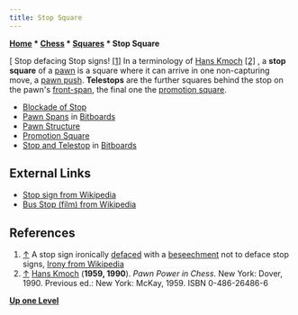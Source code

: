 ```yaml
---
title: Stop Square
---
```

**[Home](Home "Home") \* [Chess](Chess "Chess") \* [Squares](Squares "Squares") \* Stop Square**



[ Stop defacing Stop signs! <a id="cite-note-1" href="#cite-ref-1">[1]</a>
In a terminology of [Hans Kmoch](Hans_Kmoch "Hans Kmoch") <a id="cite-note-2" href="#cite-ref-2">[2]</a> , a **stop square** of a [pawn](Pawn "Pawn") is a square where it can arrive in one non-capturing move, a [pawn push](Pawn_Push "Pawn Push"). **Telestops** are the further squares behind the stop on the pawn's [front-span](Pawn_Spans "Pawn Spans"), the final one the [promotion square](Promotion_Square "Promotion Square"). 






* [Blockade of Stop](Blockade_of_Stop "Blockade of Stop")
* [Pawn Spans](Pawn_Spans "Pawn Spans") in [Bitboards](Bitboards "Bitboards")
* [Pawn Structure](Pawn_Structure "Pawn Structure")
* [Promotion Square](Promotion_Square "Promotion Square")
* [Stop and Telestop](Pawn_Spans#StopandDistantStop "Pawn Spans") in [Bitboards](Bitboards "Bitboards")


## External Links


* [Stop sign from Wikipedia](https://en.wikipedia.org/wiki/Stop_sign)
* [Bus Stop (film) from Wikipedia](https://en.wikipedia.org/wiki/Bus_Stop_%28film%29)


## References


1. <a id="cite-ref-1" href="#cite-note-1">↑</a> A stop sign ironically [defaced](https://en.wikipedia.org/wiki/Defacement_%28vandalism%29) with a [beseechment](https://en.wiktionary.org/wiki/beseechment) not to deface stop signs, [Irony from Wikipedia](https://en.wikipedia.org/wiki/Irony)
2. <a id="cite-ref-2" href="#cite-note-2">↑</a> [Hans Kmoch](Hans_Kmoch "Hans Kmoch") (**1959, 1990**). *Pawn Power in Chess*. New York: Dover, 1990. Previous ed.: New York: McKay, 1959. ISBN 0-486-26486-6

**[Up one Level](Squares "Squares")**







 
